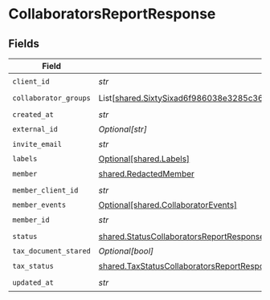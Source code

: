 # CollaboratorsReportResponse


## Fields

| Field                                                                                                                                                                                | Type                                                                                                                                                                                 | Required                                                                                                                                                                             | Description                                                                                                                                                                          |
| ------------------------------------------------------------------------------------------------------------------------------------------------------------------------------------ | ------------------------------------------------------------------------------------------------------------------------------------------------------------------------------------ | ------------------------------------------------------------------------------------------------------------------------------------------------------------------------------------ | ------------------------------------------------------------------------------------------------------------------------------------------------------------------------------------ |
| `client_id`                                                                                                                                                                          | *str*                                                                                                                                                                                | :heavy_check_mark:                                                                                                                                                                   | N/A                                                                                                                                                                                  |
| `collaborator_groups`                                                                                                                                                                | List[[shared.SixtySixad6f986038e3285c36e0faa5c61b52a02882d1460acb116b601a30abfb6c1d](../../models/shared/sixtysixad6f986038e3285c36e0faa5c61b52a02882d1460acb116b601a30abfb6c1d.md)] | :heavy_check_mark:                                                                                                                                                                   | N/A                                                                                                                                                                                  |
| `created_at`                                                                                                                                                                         | *str*                                                                                                                                                                                | :heavy_check_mark:                                                                                                                                                                   | N/A                                                                                                                                                                                  |
| `external_id`                                                                                                                                                                        | *Optional[str]*                                                                                                                                                                      | :heavy_minus_sign:                                                                                                                                                                   | N/A                                                                                                                                                                                  |
| `invite_email`                                                                                                                                                                       | *str*                                                                                                                                                                                | :heavy_check_mark:                                                                                                                                                                   | N/A                                                                                                                                                                                  |
| `labels`                                                                                                                                                                             | [Optional[shared.Labels]](../../models/shared/labels.md)                                                                                                                             | :heavy_minus_sign:                                                                                                                                                                   | N/A                                                                                                                                                                                  |
| `member`                                                                                                                                                                             | [shared.RedactedMember](../../models/shared/redactedmember.md)                                                                                                                       | :heavy_check_mark:                                                                                                                                                                   | N/A                                                                                                                                                                                  |
| `member_client_id`                                                                                                                                                                   | *str*                                                                                                                                                                                | :heavy_check_mark:                                                                                                                                                                   | N/A                                                                                                                                                                                  |
| `member_events`                                                                                                                                                                      | [Optional[shared.CollaboratorEvents]](../../models/shared/collaboratorevents.md)                                                                                                     | :heavy_minus_sign:                                                                                                                                                                   | N/A                                                                                                                                                                                  |
| `member_id`                                                                                                                                                                          | *str*                                                                                                                                                                                | :heavy_check_mark:                                                                                                                                                                   | N/A                                                                                                                                                                                  |
| `status`                                                                                                                                                                             | [shared.StatusCollaboratorsReportResponse](../../models/shared/statuscollaboratorsreportresponse.md)                                                                                 | :heavy_check_mark:                                                                                                                                                                   | N/A                                                                                                                                                                                  |
| `tax_document_stared`                                                                                                                                                                | *Optional[bool]*                                                                                                                                                                     | :heavy_minus_sign:                                                                                                                                                                   | N/A                                                                                                                                                                                  |
| `tax_status`                                                                                                                                                                         | [shared.TaxStatusCollaboratorsReportResponse](../../models/shared/taxstatuscollaboratorsreportresponse.md)                                                                           | :heavy_check_mark:                                                                                                                                                                   | N/A                                                                                                                                                                                  |
| `updated_at`                                                                                                                                                                         | *str*                                                                                                                                                                                | :heavy_check_mark:                                                                                                                                                                   | N/A                                                                                                                                                                                  |